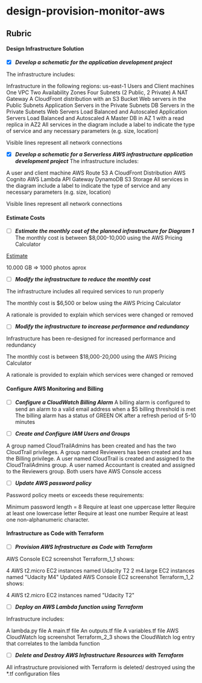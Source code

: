 # design-provision-monitor-aws

## Rubric

#### Design Infrastructure Solution

- [x] ***Develop a schematic for the application development project*** 

The infrastructure includes:

Infrastructure in the following regions: us-east-1
Users and Client machines
One VPC
Two Availability Zones
Four Subnets (2 Public, 2 Private)
A NAT Gateway
A CloudFront distribution with an S3 Bucket
Web servers in the Public Subnets
Application Servers in the Private Subnets
DB Servers in the Private Subnets
Web Servers Load Balanced and Autoscaled
Application Servers Load Balanced and Autoscaled
A Master DB in AZ 1 with a read replica in AZ2
All services in the diagram include a label to indicate the type of service and any necessary parameters (e.g. size, location)

Visible lines represent all network connections


- [x] ***Develop a schematic for a Serverless AWS infrastructure application development project*** The infrastructure includes:

A user and client machine
AWS Route 53
A CloudFront Distribution
AWS Cognito
AWS Lambda
API Gateway
DynamoDB
S3 Storage
All services in the diagram include a label to indicate the type of service and any necessary parameters (e.g. size, location)

Visible lines represent all network connections

#### Estimate Costs


- [ ] ***Estimate the monthly cost of the planned infrastructure for Diagram 1*** The monthly cost is between $8,000-10,000 using the AWS Pricing Calculator

[Estimate](https://calculator.aws/#/estimate?id=4f4762e2238876c5b20678f5b9b9bfb57f6957e6)

10.000 GB => 1000 photos aprox

- [ ] ***Modify the infrastructure to reduce the monthly cost*** 

The infrastructure includes all required services to run properly

The monthly cost is $6,500 or below using the AWS Pricing Calculator

A rationale is provided to explain which services were changed or removed


- [ ] ***Modify the infrastructure to increase performance and redundancy*** 

Infrastructure has been re-designed for increased performance and redundancy

The monthly cost is between $18,000-20,000 using the AWS Pricing Calculator

A rationale is provided to explain which services were changed or removed

#### Configure AWS Monitoring and Billing


- [ ] ***Configure a CloudWatch Billing Alarm*** A billing alarm is configured to send an alarm to a valid email address when a $5 billing threshold is met
The billing alarm has a status of GREEN OK after a refresh period of 5-10 minutes

- [ ] ***Create and Configure IAM Users and Groups*** 

A group named CloudTrailAdmins has been created and has the two CloudTrail privileges.
A group named Reviewers has been created and has the Billing privilege.
A user named CloudTrail is created and assigned to the CloudTrailAdmins group.
A user named Accountant is created and assigned to the Reviewers group.
Both users have AWS Console access

- [ ] ***Update AWS password policy*** 

Password policy meets or exceeds these requirements:

Minimum password length = 8
Require at least one uppercase letter
Require at least one lowercase letter
Require at least one number
Require at least one non-alphanumeric character.

#### Infrastructure as Code with Terraform


- [ ] ***Provision AWS Infrastructure as Code with Terraform*** 

AWS Console EC2 screenshot Terraform_1_1 shows:

4 AWS t2.micro EC2 instances named Udacity T2
2 m4.large EC2 instances named "Udacity M4"
Updated AWS Console EC2 screenshot Terraform_1_2 shows:

4 AWS t2.micro EC2 instances named "Udacity T2"

- [ ] ***Deploy an AWS Lambda function using Terraform*** 

Infrastructure includes:

A lambda.py file
A main.tf file
An outputs.tf file
A variables.tf file
AWS CloudWatch log screenshot Terraform_2_3 shows the CloudWatch log entry that correlates to the lambda function

- [ ] ***Delete and Destroy AWS Infrastructure Resources with Terraform*** 

All infrastructure provisioned with Terraform is deleted/ destroyed using the *.tf configuration files

